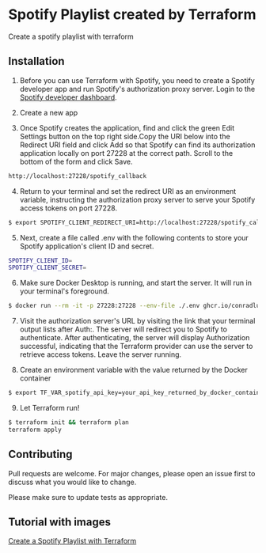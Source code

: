 # Spotify Playlist created by Terraform

Create a spotify playlist with terraform 

## Installation

1. Before you can use Terraform with Spotify, you need to create a Spotify developer app and run Spotify's authorization proxy server. Login to the [Spotify developer dashboard](https://developer.spotify.com/dashboard/login).

2. Create a new app

3. Once Spotify creates the application, find and click the green Edit Settings button on the top right side.Copy the URI below into the Redirect URI field and click Add so that Spotify can find its authorization application locally on port 27228 at the correct path. Scroll to the bottom of the form and click Save. 

```bash
http://localhost:27228/spotify_callback
```

4. Return to your terminal and set the redirect URI as an environment variable, instructing the authorization proxy server to serve your Spotify access tokens on port 27228.

```bash
$ export SPOTIFY_CLIENT_REDIRECT_URI=http://localhost:27228/spotify_callback
```

5. Next, create a file called .env with the following contents to store your Spotify application's client ID and secret.

```bash
SPOTIFY_CLIENT_ID=
SPOTIFY_CLIENT_SECRET=
```

6. Make sure Docker Desktop is running, and start the server. It will run in your terminal's foreground.

```bash
$ docker run --rm -it -p 27228:27228 --env-file ./.env ghcr.io/conradludgate/spotify-auth-proxy
```

7. Visit the authorization server's URL by visiting the link that your terminal output lists after Auth:.
The server will redirect you to Spotify to authenticate. After authenticating, the server will display Authorization successful, indicating that the Terraform provider can use the server to retrieve access tokens. Leave the server running.

8. Create an environment variable with the value returned by the Docker container
```bash
$ export TF_VAR_spotify_api_key=your_api_key_returned_by_docker_container
```
9. Let Terraform run!
```bash
$ terraform init && terraform plan
terraform apply
```

## Contributing
Pull requests are welcome. For major changes, please open an issue first to discuss what you would like to change.

Please make sure to update tests as appropriate.

## Tutorial with images
[Create a Spotify Playlist with Terraform](https://learn.hashicorp.com/tutorials/terraform/spotify-playlist)